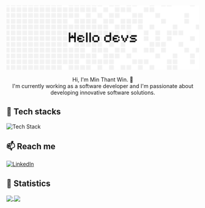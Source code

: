 ![profile banner](/github%20banner%201st-2.png "profile banner")

<div align="center">Hi, I'm Min Thant Win. 👋</div>
<div align="center">I'm currently working as a software developer and I'm passionate about developing innovative software solutions.</div>

## 🌱 Tech stacks
<img src="https://github-readme-tech-stack.vercel.app/api/cards?title=Tech+Stack&lineCount=1&width=700&hideTitle=true&bg=%23e7e7e7&badge=%232a292e&border=%23e7e7e7&titleColor=%231771e6&line1=react%2Creact%2C0000FF%3Btypescript%2CTypescript%2C0000FF%3Bspring%2Cspring%2C6DB33F%3Blaravel%2Claravel%2CFF2D20%3Bmysql%2Cmysql%2CF29111%3B" alt="Tech Stack" />

## 📫 Reach me
<a href="https://www.linkedin.com/in/min-thant-win-960437212/">
  <img 
    src="https://upload.wikimedia.org/wikipedia/commons/c/ca/LinkedIn_logo_initials.png" 
    alt="LinkedIn" 
    height="24"
  >
</a>

<!-- statistics -->
## :satellite: Statistics
<a href="https://github.com/minthant2003/github-readme-stats">
  <img height=200 align="center" src="https://github-readme-stats.vercel.app/api?username=minthant2003" />
</a>
<a href="https://github.com/minthant2003/convoychat">
  <img height=200 align="center" src="https://github-readme-stats.vercel.app/api/top-langs?username=minthant2003&layout=compact&langs_count=8&card_width=320" />
</a>

<!--
https://www.linkedin.com/in/min-thant-win-960437212/
**minthant2003/minthant2003** is a ✨ _special_ ✨ repository because its `README.md` (this file) appears on your GitHub profile.

Here are some ideas to get you started:

- 🔭 I’m currently working on ...
- 🌱 I’m currently learning ...
- 👯 I’m looking to collaborate on ...
- 🤔 I’m looking for help with ...
- 💬 Ask me about ...
- 📫 How to reach me: ...
- 😄 Pronouns: ...
- ⚡ Fun fact: ...
-->
